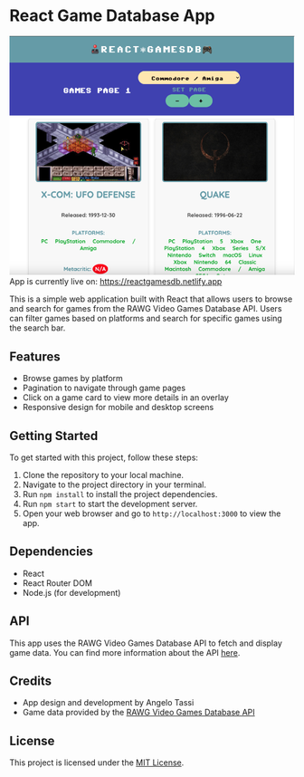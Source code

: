 # React Game Database App

<img src='./Screenshot.png'></img>
App is currently live on: https://reactgamesdb.netlify.app

This is a simple web application built with React that allows users to browse and search for games from the RAWG Video Games Database API. Users can filter games based on platforms and search for specific games using the search bar.

## Features

- Browse games by platform
- Pagination to navigate through game pages
- Click on a game card to view more details in an overlay
- Responsive design for mobile and desktop screens

## Getting Started

To get started with this project, follow these steps:

1. Clone the repository to your local machine.
2. Navigate to the project directory in your terminal.
3. Run `npm install` to install the project dependencies.
4. Run `npm start` to start the development server.
5. Open your web browser and go to `http://localhost:3000` to view the app.

## Dependencies

- React
- React Router DOM
- Node.js (for development)

## API

This app uses the RAWG Video Games Database API to fetch and display game data. You can find more information about the API [here](https://rawg.io/apidocs).

## Credits

- App design and development by Angelo Tassi
- Game data provided by the [RAWG Video Games Database API](https://rawg.io/apidocs)

## License

This project is licensed under the [MIT License](LICENSE).
